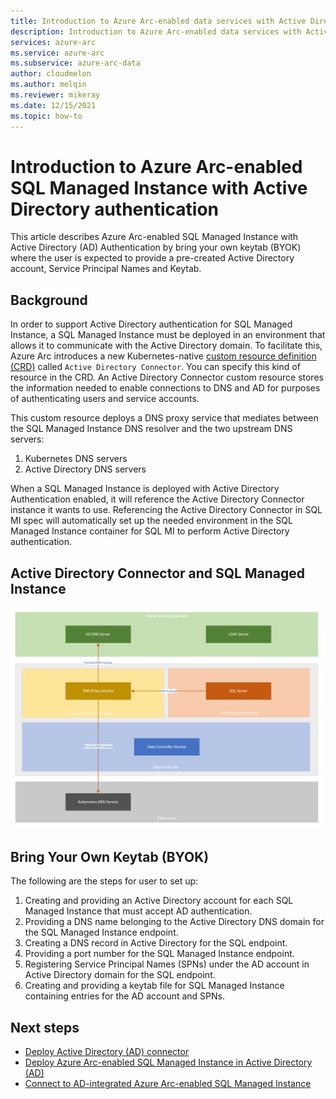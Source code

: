 ```yaml
---
title: Introduction to Azure Arc-enabled data services with Active Directory authentication
description: Introduction to Azure Arc-enabled data services with Active Directory authentication
services: azure-arc
ms.service: azure-arc
ms.subservice: azure-arc-data
author: cloudmelon
ms.author: melqin
ms.reviewer: mikeray
ms.date: 12/15/2021
ms.topic: how-to
---
```


# Introduction to Azure Arc-enabled SQL Managed Instance with Active Directory authentication 

This article describes Azure Arc-enabled SQL Managed Instance with Active Directory (AD) Authentication by bring your own keytab (BYOK) where the user is expected to provide a pre-created Active Directory account, Service Principal Names and Keytab.

## Background

In order to support Active Directory authentication for SQL Managed Instance, a SQL Managed Instance must be deployed in an environment that allows it to communicate with the Active Directory domain.
To facilitate this, Azure Arc introduces a new Kubernetes-native [custom resource definition (CRD)](https://kubernetes.io/docs/concepts/extend-kubernetes/api-extension/custom-resources/) called `Active Directory Connector`. You can specify this kind of resource in the CRD. An Active Directory Connector custom resource stores the information needed to enable connections to DNS and AD for purposes of authenticating users and service accounts.

This custom resource deploys a DNS proxy service that mediates between the SQL Managed Instance DNS resolver and the two upstream DNS servers:

1. Kubernetes DNS servers
2. Active Directory DNS servers

When a SQL Managed Instance is deployed with Active Directory Authentication enabled, it will reference the Active Directory Connector instance it wants to use. Referencing the Active Directory Connector in SQL MI spec will automatically set up the needed environment in the SQL Managed Instance container for SQL MI to perform Active Directory authentication.

## Active Directory Connector and SQL Managed Instance

![Actice Directory Connector](media/active-directory-deployment/active-directory-connector-byok.png)

## Bring Your Own Keytab (BYOK) 

The following are the steps for user to set up:

1. Creating and providing an Active Directory account for each SQL Managed Instance that must accept AD authentication.
1. Providing a DNS name belonging to the Active Directory DNS domain for the SQL Managed Instance endpoint.
1. Creating a DNS record in Active Directory for the SQL endpoint.
1. Providing a port number for the SQL Managed Instance endpoint.
1. Registering Service Principal Names (SPNs) under the AD account in Active Directory domain for the SQL endpoint.
1. Creating and providing a keytab file for SQL Managed Instance containing entries for the AD account and SPNs.

## Next steps

* [Deploy Active Directory (AD) connector](deploy-active-directory-connector.md)
* [Deploy Azure Arc-enabled SQL Managed Instance in Active Directory (AD)](deploy-active-directory-sql-managed-instance.md)
* [Connect to AD-integrated Azure Arc-enabled SQL Managed Instance](connect-active-directory-sql-managed-instance.md)
